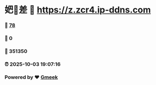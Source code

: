 # 妑🔭差 :link: https://z.zcr4.ip-ddns.com 
### :page_facing_up: [78](https://z.zcr4.ip-ddns.com/tag.html) 
### :speech_balloon: 0 
### :hibiscus: 351350 
### :alarm_clock: 2025-10-03 19:07:16 
### Powered by :heart: [Gmeek](https://github.com/Meekdai/Gmeek)
